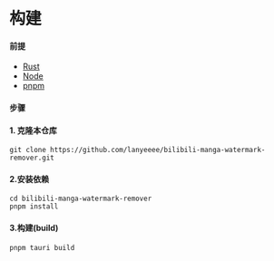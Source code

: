 # 构建


#### 前提

- [Rust](https://www.rust-lang.org/tools/install)
- [Node](https://nodejs.org/en)
- [pnpm](https://pnpm.io/installation)

#### 步骤

#### 1. 克隆本仓库

```
git clone https://github.com/lanyeeee/bilibili-manga-watermark-remover.git
```

#### 2.安装依赖

```
cd bilibili-manga-watermark-remover
pnpm install
```

#### 3.构建(build)

```
pnpm tauri build
```

